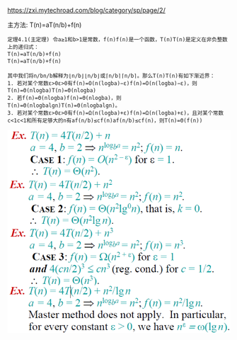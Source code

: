 https://zxi.mytechroad.com/blog/category/sp/page/2/

主方法:
T(n)=aT(n/b)+f(n)
```
定理4.1(主定理) 令a≥1和b>1是常数，f(n)f(n)是一个函数，T(n)T(n)是定义在非负整数上的递归式： 
T(n)=aT(n/b)+f(n)
T(n)=aT(n/b)+f(n)

其中我们将n/bn/b解释为⌊n/b⌋⌊n/b⌋或⌈n/b⌉⌈n/b⌉。那么T(n)T(n)有如下渐近界： 
1. 若对某个常数ε>0ε>0有f(n)=O(n(logba)−ε)f(n)=O(n(logb⁡a)−ε)，则T(n)=Θ(nlogba)T(n)=Θ(nlogb⁡a) 
2. 若f(n)=Θ(nlogba)f(n)=Θ(nlogb⁡a)，则T(n)=Θ(nlogbalgn)T(n)=Θ(nlogb⁡alg⁡n)。 
3. 若对某个常数ε>0ε>0有f(n)=Ω(n(logba)+ε)f(n)=Ω(n(logb⁡a)+ε)，且对某个常数c<1c<1和所有足够大的n有af(n/b)≤cf(n)af(n/b)≤cf(n)，则T(n)=Θ(f(n))
```
![lol](https://github.com/fer23333/MyLeetcode/blob/master/Recursion/image.jpg)

